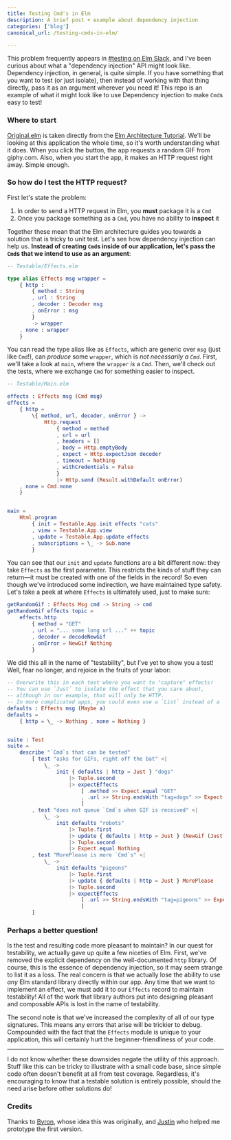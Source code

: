 ```yaml
---
title: Testing Cmd's in Elm
description: A brief post + example about dependency injection
categories: ['blog']
canonical_url: /testing-cmds-in-elm/

---
```


This problem frequently appears in [#testing on Elm Slack](https://elmlang.slackarchive.io/testing),
and I've been curious about what a "dependency injection" API might look like.
Dependency injection, in general, is quite simple.
If you have something that you want to test (or just isolate),
then instead of working with that thing directly,
pass it as an argument wherever you need it!
This repo is an example of what it might look like to use Dependency injection to make `Cmd`s easy to test!


### Where to start

[Original.elm](https://github.com/kofigumbs/kofi.sexy/tree/master/_www/testing-cmds-in-elm/Original.elm)
is taken directly from the [Elm Architecture Tutorial](https://github.com/evancz/elm-architecture-tutorial).
We'll be looking at this application the whole time, so it's worth understanding what it does.
When you click the button, the app requests a random GIF from giphy.com.
Also, when you start the app, it makes an HTTP request right away.
Simple enough.


### So how do I test the HTTP request?

First let's state the problem:

1. In order to send a HTTP request in Elm, you **must** package it is a `Cmd`
2. Once you package something as a `Cmd`, you have no ability to **inspect** it

Together these mean that the Elm architecture guides you towards a solution that is tricky to unit test.
Let's see how dependency injection can help us.
**Instead of creating `Cmd`s inside of our application,
let's pass the `Cmd`s that we intend to use as an argument**:

```elm
-- Testable/Effects.elm

type alias Effects msg wrapper =
    { http :
        { method : String
        , url : String
        , decoder : Decoder msg
        , onError : msg
        }
        -> wrapper
    , none : wrapper
    }
```

You can read the type alias like as `Effects`,
which are generic over `msg` (just like `Cmd`!),
can _produce_ some `wrapper`, which is _not necessarily a `Cmd`_.
First, we'll take a look at `main`, where the `wrapper` _is_ a `Cmd`.
Then, we'll check out the tests, where we exchange `Cmd` for something easier to inspect.

```elm
-- Testable/Main.elm

effects : Effects msg (Cmd msg)
effects =
    { http =
        \{ method, url, decoder, onError } ->
            Http.request
                { method = method
                , url = url
                , headers = []
                , body = Http.emptyBody
                , expect = Http.expectJson decoder
                , timeout = Nothing
                , withCredentials = False
                }
                |> Http.send (Result.withDefault onError)
    , none = Cmd.none
    }


main =
    Html.program
        { init = Testable.App.init effects "cats"
        , view = Testable.App.view
        , update = Testable.App.update effects
        , subscriptions = \_ -> Sub.none
        }
```

You can see that our `init` and `update` functions are a bit different now:
they take `Effects` as the first parameter.
This restricts the kinds of stuff they can return—it must be created with one of the fields in the record!
So even though we've introduced some indirection, we have maintained type safety.
Let's take a peek at where `Effects` is ultimately used, just to make sure:

```elm
getRandomGif : Effects Msg cmd -> String -> cmd
getRandomGif effects topic =
    effects.http
        { method = "GET"
        , url = "... some long url ..." ++ topic
        , decoder = decodeNewGif
        , onError = NewGif Nothing
        }
```

We did this all in the name of "testability", but I've yet to show you a test!
Well, fear no longer, and rejoice in the fruits of your labor:

```elm
-- Overwrite this in each test where you want to "capture" effects!
-- You can use `Just` to isolate the effect that you care about,
-- although in our example, that will only be HTTP.
-- In more complicated apps, you could even use a `List` instead of a `Maybe`
defaults : Effects msg (Maybe a)
defaults =
    { http = \_ -> Nothing , none = Nothing }


suite : Test
suite =
    describe "`Cmd`s that can be tested"
        [ test "asks for GIFs, right off the bat" <|
            \_ ->
                init { defaults | http = Just } "dogs"
                    |> Tuple.second
                    |> expectEffects
                        [ .method >> Expect.equal "GET"
                        , .url >> String.endsWith "tag=dogs" >> Expect.true "url tag"
                        ]
        , test "does not queue `Cmd`s when GIF is received" <|
            \_ ->
                init defaults "robots"
                    |> Tuple.first
                    |> update { defaults | http = Just } (NewGif (Just "a-robot"))
                    |> Tuple.second
                    |> Expect.equal Nothing
        , test "MorePlease is more `Cmd`s" <|
            \_ ->
                init defaults "pigeons"
                    |> Tuple.first
                    |> update { defaults | http = Just } MorePlease
                    |> Tuple.second
                    |> expectEffects
                        [ .url >> String.endsWith "tag=pigeons" >> Expect.true "url tag"
                        ]
        ]
```


### Perhaps a better question!

Is the test and resulting code more pleasant to maintain?
In our quest for testability, we actually gave up quite a few niceties of Elm.
First, we've removed the explicit dependency on the well-documented `http` library.
Of course, this is the essence of dependency injection, so it may seem strange to list it as a loss.
The real concern is that we actually lose the ability to use _any_ Elm standard library directly within our app.
Any time that we want to implement an effect, we must add it to our `Effects` record to maintain testability!
All of the work that library authors put into designing pleasant and composable APIs is lost in the name of testability.

The second note is that we've increased the complexity of all of our type signatures.
This means any errors that arise will be trickier to debug.
Compounded with the fact that the `Effects` module is unique to your application,
this will certainly hurt the beginner-friendliness of your code.

---

I do not know whether these downsides negate the utility of this approach.
Stuff like this can be tricky to illustrate with a small code base,
since simple code often doesn't benefit at all from test coverage.
Regardless, it's encouraging to know that a testable solution is entirely possible,
should the need arise before other solutions do!


### Credits

Thanks to [Byron](https://github.com/BWoodfork), whose idea this was originally,
and [Justin](https://github.com/7hoenix/) who helped me prototype the first version.
